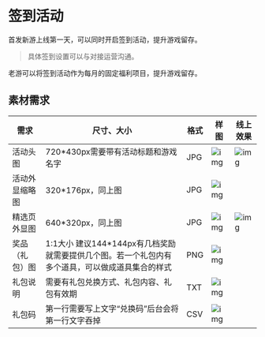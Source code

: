 # 签到活动

首发新游上线第一天，可以同时开启签到活动，提升游戏留存。

> 具体签到设置可以与对接运营沟通。

老游可以将签到活动作为每月的固定福利项目，提升游戏留存。

## 素材需求

| 需求           | 尺寸、大小                                                   | 格式 | 样图                                                         | 线上效果                                                     |
| -------------- | ------------------------------------------------------------ | ---- | ------------------------------------------------------------ | ------------------------------------------------------------ |
| 活动头图       | 720*430px需要带有活动标题和游戏名字                          | JPG  | ![img](https://arkimg.ark.online/(null)-20240520172559385.png) | ![img](https://arkimg.ark.online/(null)-20240520172602392.png) |
| 活动外显缩略图 | 320*176px，同上图                                            | JPG  | ![img](https://arkimg.ark.online/(null)-20240520172601324.png) |                                                              |
| 精选页外显图   | 640*320px，同上图                                            | JPG  | ![img](https://arkimg.ark.online/(null)-20240520172602289.png) | ![img](https://arkimg.ark.online/(null)-20240520172603436.png) |
| 奖品（礼包）图 | 1:1大小 建议144*144px有几档奖励就需要提供几个图。若一个礼包内有多个道具，可以做成道具集合的样式 | PNG  | ![img](https://arkimg.ark.online/(null)-20240520172558544.png) |                                                              |
| 礼包说明       | 需要有礼包兑换方式、礼包内容、礼包有效期                     | TXT  | ![img](https://arkimg.ark.online/(null)-20240520172558845.png) |                                                              |
| 礼包码         | 第一行需要写上文字“兑换码”后台会将第一行文字吞掉             | CSV  | ![img](https://arkimg.ark.online/(null)-20240520172559012.png) |                                                              |